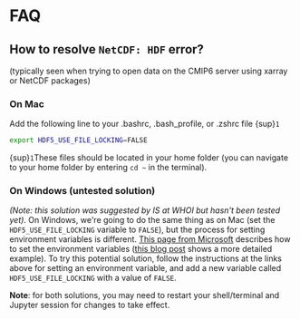 # FAQ

## How to resolve ```NetCDF: HDF``` error?
(typically seen when trying to open data on the CMIP6 server using xarray or NetCDF packages)

### On Mac
Add the following line to your .bashrc, .bash_profile, or .zshrc file {sup}`1`
```bash
export HDF5_USE_FILE_LOCKING=FALSE
```
{sup}`1`These files should be located in your home folder (you can navigate to your home folder by entering ```cd ~``` in the terminal).

### On Windows (untested solution)
*(Note: this solution was suggested by IS at WHOI but hasn't been tested yet)*. On Windows, we're going to do the same thing as on Mac (set the ```HDF5_USE_FILE_LOCKING``` variable to ```FALSE```), but the process for setting environment variables is different. [This page from Microsoft](https://learn.microsoft.com/en-us/powershell/module/microsoft.powershell.core/about/about_environment_variables?view=powershell-7.4#set-environment-variables-in-the-system-control-panel) describes how to set the environment variables ([this blog post](https://www.architectryan.com/2018/08/31/how-to-change-environment-variables-on-windows-10/) shows a more detailed example). To try this potential solution, follow the instructions at the links above for setting an environment variable, and add a new variable called ```HDF5_USE_FILE_LOCKING``` with a value of ```FALSE```.

__Note__: for both solutions, you may need to restart your shell/terminal and Jupyter session for changes to take effect.
